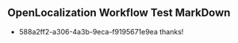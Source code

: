 ## OpenLocalization Workflow Test MarkDown
* 588a2ff2-a306-4a3b-9eca-f9195671e9ea 
thanks!<!--HONumber=Mar16_HO4-->
